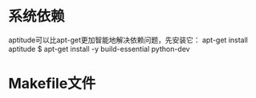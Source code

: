 # 系统依赖
aptitude可以比apt-get更加智能地解决依赖问题，先安装它：
apt-get install aptitude
$ apt-get install -y build-essential python-dev
# Makefile文件